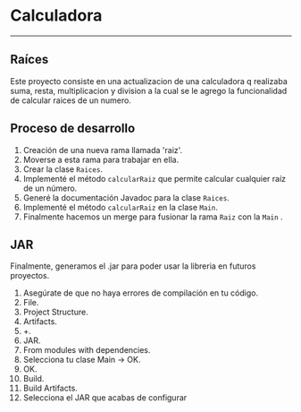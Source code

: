 # Calculadora

---
## Raíces


Este proyecto consiste en una actualizacion de una calculadora q realizaba suma, resta, multiplicacion y division a la cual se le agrego la funcionalidad de calcular raices de un numero.

## Proceso de desarrollo

1. Creación de una nueva rama llamada 'raiz'.
2. Moverse a esta rama para trabajar en ella.
3. Crear la clase `Raices`.
4. Implementé el método `calcularRaiz` que permite calcular cualquier raíz de un número.
5. Generé la documentación Javadoc para la clase `Raices`.
6. Implementé el método `calcularRaiz` en la clase `Main`.
7. Finalmente hacemos un merge para fusionar la rama `Raiz` con la `Main` .

## JAR
Finalmente, generamos el .jar para poder usar la libreria en futuros proyectos.

1. Asegúrate de que no haya errores de compilación en tu código.
2. File.
3. Project Structure.
4. Artifacts.
5. +.
6. JAR.
7. From modules with dependencies.
8. Selecciona tu clase Main → OK.
9. OK.
10. Build.
11. Build Artifacts.
12. Selecciona el JAR que acabas de configurar 











